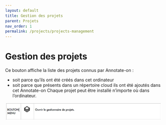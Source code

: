 ```yaml
---
layout: default
title: Gestion des projets
parent: Projets
nav_order: 1
permalink: /projects/projects-management
---
```



# Gestion des projets



 Ce bouton affiche la liste des projets connus par Annotate-on :
- soit parce qu’ils ont été créés dans cet ordinateur
- soit parce que présents dans un répertoire cloud ils ont été ajoutés dans cet Annotate-on
Chaque projet peut être installé n’importe où dans l’ordinateur.

![Image_projects](/assets/img/projects1.jpg)
